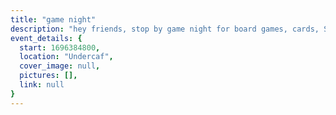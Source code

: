 ```yaml
---
title: "game night"
description: "hey friends, stop by game night for board games, cards, Switch, and snacks! Prof. Mehmet attends on occasion too"
event_details: {
  start: 1696384800,
  location: "Undercaf",
  cover_image: null,
  pictures: [],
  link: null
}
---
```

